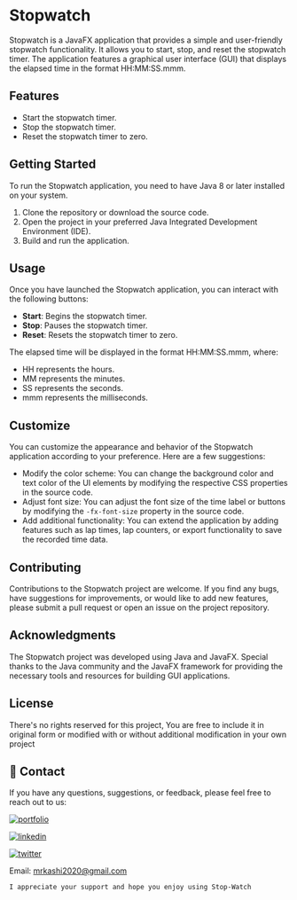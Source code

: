 # Stopwatch

Stopwatch is a JavaFX application that provides a simple and user-friendly stopwatch functionality. It allows you to start, stop, and reset the stopwatch timer. The application features a graphical user interface (GUI) that displays the elapsed time in the format HH:MM:SS.mmm.

## Features

- Start the stopwatch timer.
- Stop the stopwatch timer.
- Reset the stopwatch timer to zero.

## Getting Started

To run the Stopwatch application, you need to have Java 8 or later installed on your system.

1. Clone the repository or download the source code.
2. Open the project in your preferred Java Integrated Development Environment (IDE).
3. Build and run the application.

## Usage

Once you have launched the Stopwatch application, you can interact with the following buttons:

- **Start**: Begins the stopwatch timer.
- **Stop**: Pauses the stopwatch timer.
- **Reset**: Resets the stopwatch timer to zero.

The elapsed time will be displayed in the format HH:MM:SS.mmm, where:
- HH represents the hours.
- MM represents the minutes.
- SS represents the seconds.
- mmm represents the milliseconds.

## Customize

You can customize the appearance and behavior of the Stopwatch application according to your preference. Here are a few suggestions:

- Modify the color scheme: You can change the background color and text color of the UI elements by modifying the respective CSS properties in the source code.
- Adjust font size: You can adjust the font size of the time label or buttons by modifying the `-fx-font-size` property in the source code.
- Add additional functionality: You can extend the application by adding features such as lap times, lap counters, or export functionality to save the recorded time data.

## Contributing

Contributions to the Stopwatch project are welcome. If you find any bugs, have suggestions for improvements, or would like to add new features, please submit a pull request or open an issue on the project repository.

## Acknowledgments

The Stopwatch project was developed using Java and JavaFX. Special thanks to the Java community and the JavaFX framework for providing the necessary tools and resources for building GUI applications.

## License
There's no rights reserved for this project, You are free to include it in original form or modified with or without additional modification in your own project


## 🔗 Contact
If you have any questions, suggestions, or feedback, please feel free to reach out to us:

[![portfolio](https://img.shields.io/badge/my_portfolio-000?style=for-the-badge&logo=ko-fi&logoColor=white)](https://dribbble.com/Kashif420)

[![linkedin](https://img.shields.io/badge/linkedin-0A66C2?style=for-the-badge&logo=linkedin&logoColor=white)](https://www.linkedin.com/in/mr-kashif-442146214/)

[![twitter](https://img.shields.io/badge/twitter-1DA1F2?style=for-the-badge&logo=twitter&logoColor=white)](https://twitter.com/KaxhifKhan)

Email: mrkashi2020@gmail.com

`I appreciate your support and hope you enjoy using Stop-Watch`
